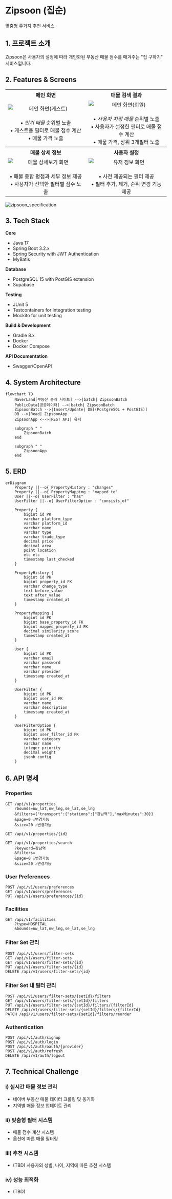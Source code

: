 # Zipsoon (집순)
맞춤형 주거지 추천 서비스

## 1. 프로젝트 소개

Zipsoon은 사용자의 설정에 따라 개인화된 부동산 매물 점수를 매겨주는 "집 구하기" 서비스입니다.

## 2. Features & Screens

<table>
  <tr>
    <th style="width: 50%; text-align: center;">메인 화면</th>
    <th style="width: 50%; text-align: center;">매물 검색 결과</th>
  </tr>
  <tr>
    <td style="text-align: center;">
      <img src="/assets/images/guest-screen.png" alt="메인 화면(게스트)" style="display: block; margin: 0 auto;">
      <br>
      • <i>인기 매물</i> 순위별 노출<br>
      • 게스트용 필터로 매물 점수 계산<br>
      • 매물 가격 노출
    </td>
    <td style="text-align: center;">
      <img src="/assets/images/user-screen.png" alt="메인 화면(회원)" style="display: block; margin: 0 auto;">
      <br>
      • <i>사용자 지정 매물</i> 순위별 노출<br>
      • 사용자가 설정한 필터로 매물 점수 계산<br>
      • 매물 가격, 상위 3개필터 노출
    </td>
  </tr>
  <tr>
    <th style="text-align: center;">매물 상세 정보</th>
    <th style="text-align: center;">사용자 설정</th>
  </tr>
  <tr>
    <td style="text-align: center;">
      <img src="/assets/images/detail-screen.png" alt="매물 상세보기 화면" style="display: block; margin: 0 auto;">
      <br>
      • 매물 종합 평점과 세부 정보 제공<br>
      • 사용자가 선택한 필터별 점수 노출
    </td>
    <td style="text-align: center;">
      <img src="/assets/images/settings-screen.png" alt="유저 정보 화면" style="display: block; margin: 0 auto;">
      <br>
      • 사전 제공되는 필터 제공<br>
      • 필터 추가, 제거, 순위 변경 기능 제공
    </td>
  </tr>
</table>

![zipsoon_specification](https://github.com/user-attachments/assets/f576f0b6-dc21-4ace-b5f7-e3aef9801c47)

## 3. Tech Stack

**Core**
- Java 17
- Spring Boot 3.2.x
- Spring Security with JWT Authentication
- MyBatis

**Database**
- PostgreSQL 15 with PostGIS extension
- Supabase

**Testing**
- JUnit 5
- Testcontainers for integration testing
- Mockito for unit testing

**Build & Development**
- Gradle 8.x
- Docker
- Docker Compose

**API Documentation**
- Swagger/OpenAPI

## 4. System Architecture
```mermaid
flowchart TD
    NaverLand[부동산 중개 사이트] -->|batch| ZipsoonBatch
    PublicData[공공데이터] -->|batch| ZipsoonBatch
    ZipsoonBatch -->|Insert/Update| DB[(PostgreSQL + PostGIS)]
    DB -->|Read| ZipsoonApp
    ZipsoonApp <-->|REST API| 유저
    
    subgraph " "
        ZipsoonBatch
    end
    
    subgraph " "
        ZipsoonApp
    end
```

## 5. ERD
```mermaid
erDiagram
    Property ||--o{ PropertyHistory : "changes"
    Property ||--o{ PropertyMapping : "mapped_to"
    User ||--o{ UserFilter : "has"
    UserFilter ||--o{ UserFilterOption : "consists_of"
    
    Property {
        bigint id PK
        varchar platform_type
        varchar platform_id
        varchar name
        varchar type
        varchar trade_type
        decimal price
        decimal area
        point location
        etc etc
        timestamp last_checked
    }

    PropertyHistory {
        bigint id PK
        bigint property_id FK
        varchar change_type
        text before_value
        text after_value
        timestamp created_at
    }

    PropertyMapping {
        bigint id PK
        bigint base_property_id FK
        bigint mapped_property_id FK
        decimal similarity_score
        timestamp created_at
    }

    User {
        bigint id PK
        varchar email
        varchar password
        varchar name
        varchar provider
        timestamp created_at
    }

    UserFilter {
        bigint id PK
        bigint user_id FK
        varchar name
        varchar description
        timestamp created_at
    }

    UserFilterOption {
        bigint id PK
        bigint user_filter_id FK
        varchar category
        varchar name
        integer priority 
        decimal weight
        jsonb config
    }
```

## 6. API 명세

### Properties
```http
GET /api/v1/properties
    ?bounds=nw_lat,nw_lng,se_lat,se_lng
    &filters={"transport":{"stations":["강남역"],"maxMinutes":30}}
    &page=0 ⚠️변경가능
    &size=20 ⚠️변경가능

GET /api/v1/properties/{id}

GET /api/v1/properties/search
    ?keyword=강남역
    &filters=
    &page=0 ⚠️변경가능
    &size=20 ⚠️변경가능
```

### User Preferences 
```http
POST /api/v1/users/preferences
GET /api/v1/users/preferences
PUT /api/v1/users/preferences/{id}
```

### Facilities
```http
GET /api/v1/facilities
    ?type=HOSPITAL
    &bounds=nw_lat,nw_lng,se_lat,se_lng
```

### Filter Set 관리
```http
POST /api/v1/users/filter-sets
GET /api/v1/users/filter-sets
GET /api/v1/users/filter-sets/{id}
PUT /api/v1/users/filter-sets/{id}
DELETE /api/v1/users/filter-sets/{id}
```

### Filter Set 내 필터 관리
```http
POST /api/v1/users/filter-sets/{setId}/filters
GET /api/v1/users/filter-sets/{setId}/filters
PUT /api/v1/users/filter-sets/{setId}/filters/{filterId}
DELETE /api/v1/users/filter-sets/{setId}/filters/{filterId}
PATCH /api/v1/users/filter-sets/{setId}/filters/reorder
```

### Authentication
```http
POST /api/v1/auth/signup
POST /api/v1/auth/login
POST /api/v1/auth/oauth/{provider}
POST /api/v1/auth/refresh
DELETE /api/v1/auth/logout
```


## 7. Technical Challenge

### i) 실시간 매물 정보 관리
- 네이버 부동산 매물 데이터 크롤링 및 동기화
- 지역별 매물 정보 업데이트 관리

### ii) 맞춤형 필터 시스템
- 매물 점수 계산 시스템
- 옵션에 따른 매물 필터링

### iii) 추천 시스템
- (TBD) 사용자의 성별, 나이, 지역에 따른 추천 시스템

### iv) 성능 최적화
- (TBD)
